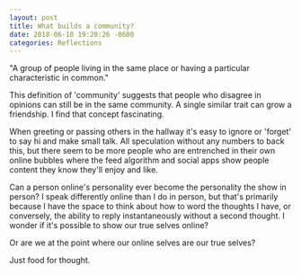 ```yaml
---
layout: post
title: What builds a community?
date: 2018-06-18 19:20:26 -0600
categories: Reflections
---
```


"A group of people living in the same place or having a particular characteristic in common."

This definition of 'community' suggests that people who disagree in opinions can still be in the same community. A single similar trait can grow a friendship. I find that concept fascinating.

When greeting or passing others in the hallway it's easy to ignore or 'forget' to say hi and make small talk. All speculation without any numbers to back this, but there seem to be more people who are entrenched in their own online bubbles where the feed algorithm and social apps show people content they know they'll enjoy and like.

Can a person online's personality ever become the personality the show in person? I speak differently online than I do in person, but that's primarily because I have the space to think about how to word the thoughts I have, or conversely, the ability to reply instantaneously without a second thought. I wonder if it's possible to show our true selves online?

Or are we at the point where our online selves are our true selves?

Just food for thought.
